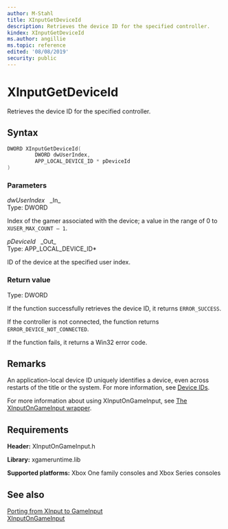```yaml
---
author: M-Stahl
title: XInputGetDeviceId
description: Retrieves the device ID for the specified controller.
kindex: XInputGetDeviceId
ms.author: angillie
ms.topic: reference
edited: '08/08/2019'
security: public
---
```


# XInputGetDeviceId  

Retrieves the device ID for the specified controller. 

<a id="syntaxSection"></a>

## Syntax  
  
```cpp
DWORD XInputGetDeviceId(  
         DWORD dwUserIndex,  
         APP_LOCAL_DEVICE_ID * pDeviceId  
)  
```  
  
<a id="parametersSection"></a>

### Parameters  
  
*dwUserIndex* &nbsp;&nbsp;\_In\_  
Type: DWORD  
  
Index of the gamer associated with the device; a value in the range of 0 to `XUSER_MAX_COUNT – 1`.  
  
*pDeviceId* &nbsp;&nbsp;\_Out\_  
Type: APP_LOCAL_DEVICE_ID\*  
  
ID of the device at the specified user index. 
  
<a id="retvalSection"></a>

### Return value 

Type: DWORD
  
If the function successfully retrieves the device ID, it returns `ERROR_SUCCESS`. 

If the controller is not connected, the function returns `ERROR_DEVICE_NOT_CONNECTED`.

If the function fails, it returns a Win32 error code. 
  
<a id="remarksSection"></a>

## Remarks

An application-local device ID uniquely identifies a device, even across restarts of the title or the system. For more information, see [Device IDs](../../../../input/overviews/input-devices.md#deviceIdsSection). 

For more information about using XInputOnGameInput, see [The XInputOnGameInput wrapper](../../../../input/porting/input-porting-xinput.md#xinputWrapperSection). 
  
<a id="requirementsSection"></a>

## Requirements  
  
**Header:** XInputOnGameInput.h
  
**Library:** xgameruntime.lib
  
**Supported platforms:** Xbox One family consoles and Xbox Series consoles  
  
<a id="seealsoSection"></a>

## See also 

[Porting from XInput to GameInput](../../../../input/porting/input-porting-xinput.md)  
[XInputOnGameInput](../xinputongameinput_members.md)  
  